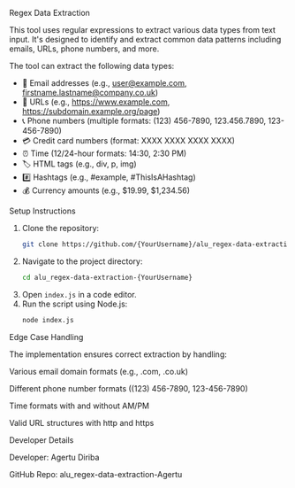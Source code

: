 Regex Data Extraction

This tool uses regular expressions to extract various data types from text input. It's designed to identify and extract common data patterns including emails, URLs, phone numbers, and more.

The tool can extract the following data types:
- 📧 Email addresses (e.g., user@example.com, firstname.lastname@company.co.uk)
- 🔗 URLs (e.g., https://www.example.com, https://subdomain.example.org/page)
- 📞 Phone numbers (multiple formats: (123) 456-7890, 123.456.7890, 123-456-7890)
- 💳 Credit card numbers (format: XXXX XXXX XXXX XXXX)
- ⏰ Time (12/24-hour formats: 14:30, 2:30 PM)
- 🏷️ HTML tags (e.g., div, p, img)
- #️⃣ Hashtags (e.g., #example, #ThisIsAHashtag)
- 💰 Currency amounts (e.g., $19.99, $1,234.56)

Setup Instructions

1. Clone the repository:
   ```sh
   git clone https://github.com/{YourUsername}/alu_regex-data-extraction-{YourUsername}.git
   ```
2. Navigate to the project directory:
   ```sh
   cd alu_regex-data-extraction-{YourUsername}
   ```
3. Open `index.js` in a code editor.
4. Run the script using Node.js:
   ```sh
   node index.js
   ```

Edge Case Handling

The implementation ensures correct extraction by handling:

Various email domain formats (e.g., .com, .co.uk)

Different phone number formats ((123) 456-7890, 123-456-7890)

Time formats with and without AM/PM

Valid URL structures with http and https

Developer Details

Developer: Agertu Diriba

GitHub Repo: alu_regex-data-extraction-Agertu
